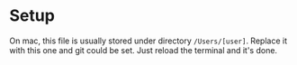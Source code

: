 # Setup

On mac, this file is usually stored under directory `/Users/[user]`. Replace it with this one and git could be set. Just reload the terminal and it's done.
